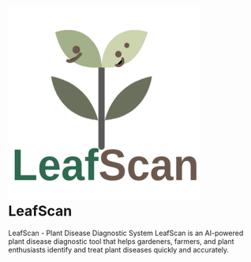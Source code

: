 # ![alt text](image.png)LeafScan
LeafScan - Plant Disease Diagnostic System LeafScan is an AI-powered plant disease diagnostic tool that helps gardeners, farmers, and plant enthusiasts identify and treat plant diseases quickly and accurately.
